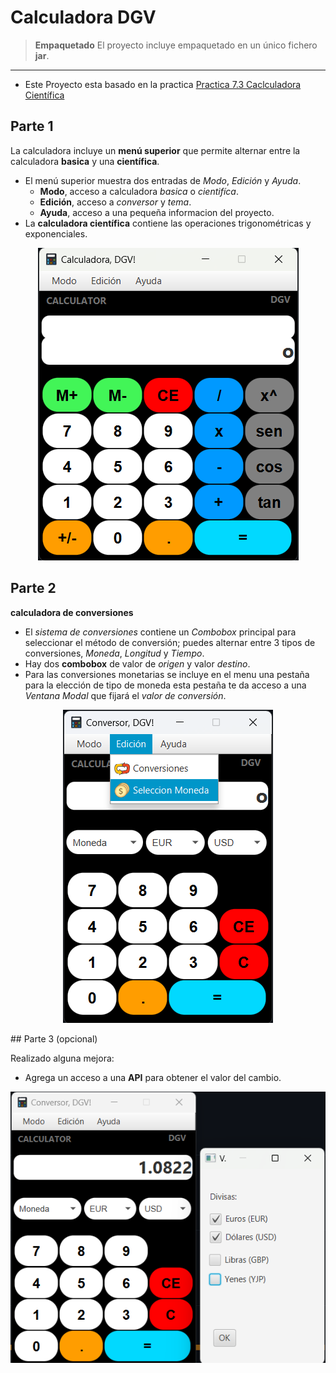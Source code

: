 
# Calculadora DGV

> **Empaquetado**
> El proyecto incluye empaquetado en un único fichero **jar**.

------------
- Este Proyecto esta basado en la practica [ Practica 7.3 Caclculadora Científica](https://github.com/javiertraseira/practica7-3-DI " Practica 7.3 Caclculadora Científica")

## Parte 1

La calculadora incluye un  **menú superior** que permite alternar entre la calculadora **basica** y una **científica**.

- El menú superior muestra dos entradas de *Modo*, *Edición* y *Ayuda*.
    - **Modo**, acceso a calculadora *basica* o *cientifíca*.
    - **Edición**, acceso a *conversor* y *tema*.
    - **Ayuda**, acceso a una pequeña informacion del proyecto.
- La **calculadora científica** contiene las operaciones trigonométricas y exponenciales.

<p align="center">
    <img src="media/calcu_cientifica_dgv.png" alt="calculadora cientifica"/> 
</p>

## Parte 2

**calculadora de conversiones**

- El *sistema de conversiones* contiene un *Combobox* principal para seleccionar el método de conversión; puedes alternar entre 3 tipos de conversiones, *Moneda*, *Longitud* y *Tiempo*. 
- Hay dos **combobox** de valor de *origen* y valor *destino*. 
- Para las conversiones monetarias se incluye en el menu una pestaña para la elección de tipo de moneda esta pestaña te da acceso a una *Ventana Modal* que fijará el *valor de conversión*.

<p align="center">
<img src="media/conver1_dgv.png" alt="Conversor"/> 
</p>
## Parte 3 (opcional)

Realizado alguna mejora:

- Agrega un acceso a una **API** para obtener el valor del cambio.

<p align="center">
    <img src="media/conver2_modal_dgv.png" alt="conversor monedas con api"/>
</p>

